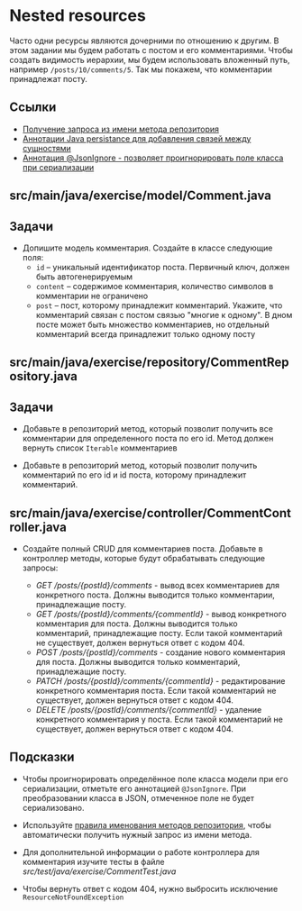 # Nested resources

Часто одни ресурсы являются дочерними по отношению к другим. В этом задании мы будем работать с постом и его комментариями. Чтобы создать видимость иерархии, мы будем использовать вложенный путь, например `/posts/10/comments/5`. Так мы покажем, что комментарии принадлежат посту.

## Ссылки

* [Получение запроса из имени метода репозитория](https://docs.spring.io/spring-data/jpa/docs/1.5.0.RELEASE/reference/html/jpa.repositories.html)
* [Аннотации Java persistance для добавления связей между сущностями](https://docs.oracle.com/javaee/7/api/javax/persistence/package-summary.html)
* [Аннотация @JsonIgnore - позволяет проигнорировать поле класса при сериализации](https://fasterxml.github.io/jackson-annotations/javadoc/2.5/com/fasterxml/jackson/annotation/JsonIgnore.html)

## src/main/java/exercise/model/Comment.java

## Задачи

* Допишите модель комментария. Создайте в классе следующие поля:
  * `id` – уникальный идентификатор поста. Первичный ключ, должен быть автогенерируемым
  * `content` – содержимое комментария, количество символов в комментарии не ограничено
  * `post` – пост, которому принадлежит комментарий. Укажите, что комментарий связан с постом связью "многие к одному". В дном посте может быть множество комментариев, но отдельный комментарий всегда принадлежит только одному посту

## src/main/java/exercise/repository/CommentRepository.java

## Задачи

* Добавьте в репозиторий метод, который позволит получить все комментарии для определенного поста по его id. Метод должен вернуть список `Iterable` комментариев

* Добавьте в репозиторий метод, который позволит получить комментарий по его id и id  поста, которому принадлежит комментарий.

## src/main/java/exercise/controller/CommentController.java

* Создайте полный CRUD для комментариев поста. Добавьте в контроллер методы, которые будут обрабатывать следующие запросы:

  * *GET /posts/{postId}/comments* - вывод всех комментариев для конкретного поста. Должны выводится только комментарии, принадлежащие посту.
  * *GET /posts/{postId}/comments/{commentId}* - вывод конкретного комментария для  поста. Должны выводится только комментарий, принадлежащие посту. Если такой комментарий не существует, должен вернуться ответ с кодом 404.
  * *POST /posts/{postId}/comments* - создание нового комментария для поста. Должны выводится только комментарий, принадлежащие посту.
  * *PATCH /posts/{postId}/comments/{commentId}* - редактирование конкретного комментария поста. Если такой комментарий не существует, должен вернуться ответ с кодом 404.
  * *DELETE /posts/{postId}/comments/{commentId}* - удаление конкретного комментария у  поста. Если такой комментарий не существует, должен вернуться ответ с кодом 404.

## Подсказки

* Чтобы проигнорировать определённое поле класса модели при его сериализации, отметьте его аннотацией `@JsonIgnore`. При преобразовании класса в JSON, отмеченное поле не будет сериализовано.

* Используйте [правила именования методов репозитория](https://docs.spring.io/spring-data/jpa/docs/1.5.0.RELEASE/reference/html/jpa.repositories.html#jpa.query-methods.named-queries), чтобы автоматически получить нужный запрос из имени метода.

* Для дополнительной информации о работе контроллера для комментария изучите тесты в файле *src/test/java/exercise/CommentTest.java*

* Чтобы вернуть ответ с кодом 404, нужно выбросить исключение `ResourceNotFoundException`
